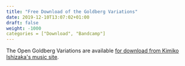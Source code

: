 ```yaml
---
title: "Free Download of the Goldberg Variations"
date: 2019-12-10T13:07:02+01:00
draft: false
weight: -1000
categories = ["Download", "Bandcamp"]
---
```


The Open Goldberg Variations are available [for download from Kimiko Ishizaka's music site](https://music.kimiko-pianko.com). 

